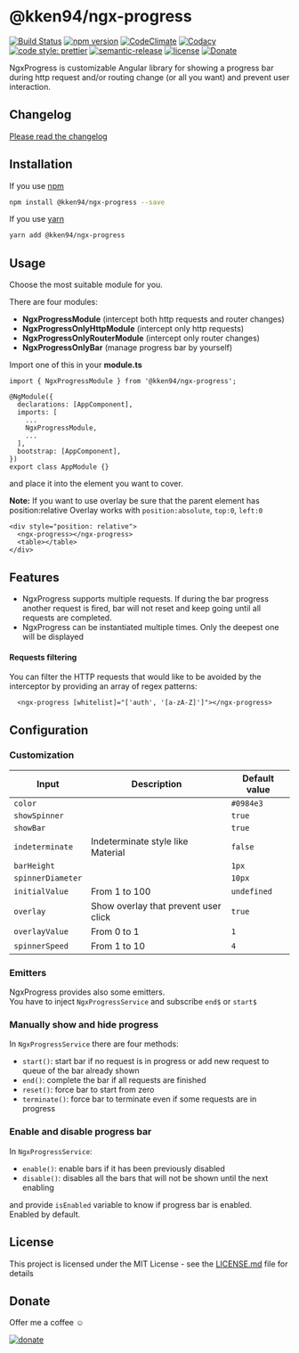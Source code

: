 # @kken94/ngx-progress
[![Build Status](https://img.shields.io/travis/kKen94/ngx-progress/master?style=flat-square)](https://travis-ci.org/kKen94/ngx-progress)
[![npm version](https://img.shields.io/npm/v/@kken94/ngx-progress.svg?style=flat-square)](https://www.npmjs.com/package/@kken94/ngx-progress "View this project on npm")
[![CodeClimate](https://img.shields.io/codeclimate/maintainability/kKen94/ngx-progress.svg?style=flat-square)](https://api.codeclimate.com/v1/badges/53e353f983e519dfa7bc/maintainability)
[![Codacy](https://img.shields.io/codacy/grade/fbe1a29dad2448c8a1dfd9661eea7d79?style=flat-square)](https://www.codacy.com/manual/kKen94/ngx-progress?utm_source=github.com&amp;utm_medium=referral&amp;utm_content=kKen94/ngx-progress&amp;utm_campaign=Badge_Grade)
[![code style: prettier](https://img.shields.io/badge/code_style-prettier-ff69b4.svg?style=flat-square)](https://github.com/prettier/prettier)
[![semantic-release](https://img.shields.io/badge/%20%20%F0%9F%93%A6%F0%9F%9A%80-semantic--release-e10079.svg?style=flat-square)](https://github.com/semantic-release/semantic-release)
[![license](https://img.shields.io/github/license/kKen94/ngx-progress?style=flat-square)](http://opensource.org/licenses/MIT)
[![Donate](https://img.shields.io/badge/Donate-PayPal-blue.svg?style=flat-square)](https://paypal.me/nicolataddei)

NgxProgress is customizable Angular library for showing a progress bar during http request and/or routing change (or all you want) and prevent user interaction.

## Changelog

[Please read the changelog](CHANGELOG.md)

## Installation

If you use [npm](https://www.npmjs.com/package/npm)

```bash
npm install @kken94/ngx-progress --save
```

If you use [yarn](https://yarnpkg.com/)

```bash
yarn add @kken94/ngx-progress
```

## Usage

Choose the most suitable module for you.  

There are four modules:  
- **NgxProgressModule** (intercept both http requests and router changes)  
- **NgxProgressOnlyHttpModule** (intercept only http requests)  
- **NgxProgressOnlyRouterModule** (intercept only router changes)  
- **NgxProgressOnlyBar** (manage progress bar by yourself)  

Import one of this in your **module.ts**

```
import { NgxProgressModule } from '@kken94/ngx-progress';

@NgModule({
  declarations: [AppComponent],
  imports: [
    ...
    NgxProgressModule,
    ...
  ],
  bootstrap: [AppComponent],
})
export class AppModule {}
```
and place it into the element you want to cover.  

**Note:** If you want to use overlay be sure that the parent element has position:relative
Overlay works with ```position:absolute```, ```top:0```, ```left:0```
```
<div style="position: relative">
  <ngx-progress></ngx-progress>
  <table></table>
</div>
```

## Features

- NgxProgress supports multiple requests. If during the bar progress another request is fired, bar will not reset and keep going until all requests are completed.  
- NgxProgress can be instantiated multiple times. Only the deepest one will be displayed

#### Requests filtering

You can filter the HTTP requests that would like to be avoided by the interceptor by providing an array of regex patterns:
```
  <ngx-progress [whitelist]="['auth', '[a-zA-Z]']"></ngx-progress>
```

## Configuration

### Customization

| Input                  | Description        | Default value   |
| ---------------------- | ------------------ | --------------- |
| ```color```            |                    | ```#0984e3```   |
| ```showSpinner```      |                    | ```true```      |
| ```showBar```          |                    | ```true```      |
| ```indeterminate```    | Indeterminate style like Material                   | ```false```      |
| ```barHeight```        |                    | ```1px```       |
| ```spinnerDiameter```  |                    | ```10px```      |
| ```initialValue```     | From 1 to 100      | ```undefined``` |
| ```overlay```          | Show overlay that prevent user click | ```true```      |
| ```overlayValue```     | From 0 to 1        | ```1```         |
| ```spinnerSpeed```     | From 1 to 10       | ```4```         |


### Emitters  

NgxProgress provides also some emitters.  
You have to inject ```NgxProgressService``` and subscribe ```end$``` or ```start$```

### Manually show and hide progress

In ```NgxProgressService``` there are four methods:  
- ```start()```: start bar if no request is in progress or add new request to queue of the bar already shown
- ```end()```: complete the bar if all requests are finished
- ```reset()```: force bar to start from zero
- ```terminate()```: force bar to terminate even if some requests are in progress

### Enable and disable progress bar

In ```NgxProgressService```:  
- ```enable()```: enable bars if it has been previously disabled 
- ```disable()```: disables all the bars that will not be shown until the next enabling 

and provide ```isEnabled``` variable to know if progress bar is enabled.  
Enabled by default.

## License

This project is licensed under the MIT License - see the [LICENSE.md](LICENSE.md) file for details

## Donate

Offer me a coffee ☺

[![donate](donate.png)](https://paypal.me/nicolataddei)
